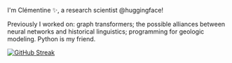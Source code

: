 I'm Clémentine ✨, a research scientist @huggingface!

Previously I worked on: graph transformers; the possible alliances between neural networks and historical linguistics; programming for geologic modeling.
Python is my friend. 

[![GitHub Streak](http://github-readme-streak-stats.herokuapp.com?user=clefourrier&theme=dark&background=000000)](https://git.io/streak-stats)

<!--
**clefourrier/clefourrier** is a ✨ _special_ ✨ repository because its `README.md` (this file) appears on your GitHub profile.

Here are some ideas to get you started:

- 🔭 I’m currently working on ...
- 🌱 I’m currently learning ...
- 👯 I’m looking to collaborate on ...
- 🤔 I’m looking for help with ...
- 💬 Ask me about ...
- 📫 How to reach me: ...
- 😄 Pronouns: ...
- ⚡ Fun fact: ...
-->

